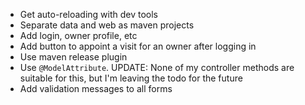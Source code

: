 * Get auto-reloading with dev tools
* Separate data and web as maven projects
* Add login, owner profile, etc
* Add button to appoint a visit for an owner after logging in
* Use maven release plugin
* Use `@ModelAttribute`. UPDATE: None of my controller methods are suitable for this, but I'm leaving the todo for the future
* Add validation messages to all forms
